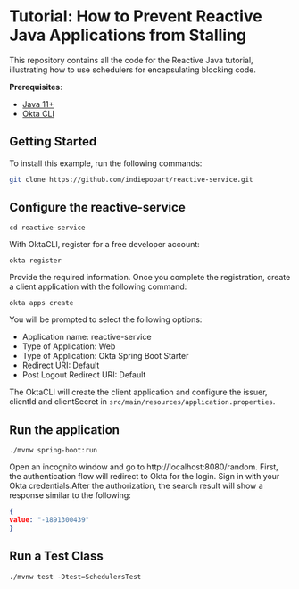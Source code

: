 # Tutorial: How to Prevent Reactive Java Applications from Stalling

This repository contains all the code for the Reactive Java tutorial, illustrating how to use schedulers for encapsulating blocking code.

**Prerequisites**:
- [Java 11+](https://openjdk.java.net/install/index.html)
- [Okta CLI](https://cli.okta.com)

## Getting Started

To install this example, run the following commands:
```bash
git clone https://github.com/indiepopart/reactive-service.git
```

## Configure the reactive-service

```shell
cd reactive-service
```

With OktaCLI, register for a free developer account:

```shell
okta register
```
Provide the required information. Once you complete the registration, create a client application with the following command:

```shell
okta apps create
```
You will be prompted to select the following options:

- Application name: reactive-service
- Type of Application: Web
- Type of Application: Okta Spring Boot Starter
- Redirect URI: Default
- Post Logout Redirect URI: Default

The OktaCLI will create the client application and configure the issuer, clientId and clientSecret in `src/main/resources/application.properties`.


## Run the application

```shell
./mvnw spring-boot:run
```

Open an incognito window and go to http://localhost:8080/random. First, the authentication flow will redirect to Okta for the login. Sign in with your Okta credentials.After the authorization, the search result will show a response similar to the following:

```json
{
value: "-1891300439"
}
```

## Run a Test Class

```shell
./mvnw test -Dtest=SchedulersTest
```
